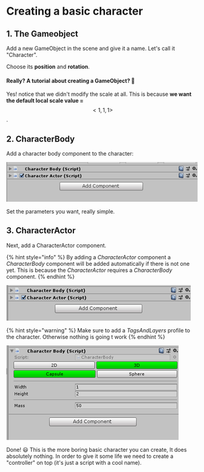 # Creating a basic character

## 1. The Gameobject

Add a new GameObject in the scene and give it a name. Let's call it "Character".

Choose its **position** and **rotation**.

#### Really? A tutorial about creating a GameObject? 🤔 

Yes! notice that we didn't modify the scale at all. This is because **we want the default local scale value =** $$<1,1,1>$$.

## 2. CharacterBody

Add a character body component to the character:

![](../../.gitbook/assets/imagen%20%287%29.png)

Set the parameters you want, really simple.

## 3. CharacterActor

Next, add a CharacterActor component.

{% hint style="info" %}
By adding a _CharacterActor_ component a _CharacterBody_ component will be added automatically if there is not one yet. This is because the _CharacterActor_ requires a _CharacterBody_ component.
{% endhint %}

![](../../.gitbook/assets/imagen%20%283%29.png)

{% hint style="warning" %}
Make sure to add a _TagsAndLayers_ profile to the character. Otherwise nothing is going t work
{% endhint %}

![](../../.gitbook/assets/imagen%20%2813%29.png)

Done! 😃 This is the more boring basic character you can create, It does absolutely nothing. In order to give it some life we need to create a "controller" on top \(it's just a script with a cool name\).



